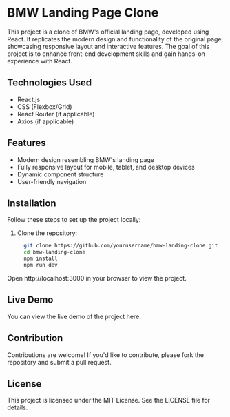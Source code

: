 # BMW Landing Page Clone

This project is a clone of BMW's official landing page, developed using React. It replicates the modern design and functionality of the original page, showcasing responsive layout and interactive features. The goal of this project is to enhance front-end development skills and gain hands-on experience with React.

## Technologies Used
- React.js
- CSS (Flexbox/Grid)
- React Router (if applicable)
- Axios (if applicable)

## Features
- Modern design resembling BMW's landing page
- Fully responsive layout for mobile, tablet, and desktop devices
- Dynamic component structure
- User-friendly navigation

## Installation
Follow these steps to set up the project locally:

1. Clone the repository:
   ```bash
     git clone https://github.com/yourusername/bmw-landing-clone.git
     cd bmw-landing-clone
     npm install
     npm run dev

Open http://localhost:3000 in your browser to view the project.

## Live Demo
You can view the live demo of the project here.


## Contribution
Contributions are welcome! If you'd like to contribute, please fork the repository and submit a pull request.


## License
This project is licensed under the MIT License. See the LICENSE file for details.
